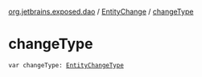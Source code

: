 [org.jetbrains.exposed.dao](../index.md) / [EntityChange](index.md) / [changeType](.)

# changeType

`var changeType: `[`EntityChangeType`](../-entity-change-type/index.md)